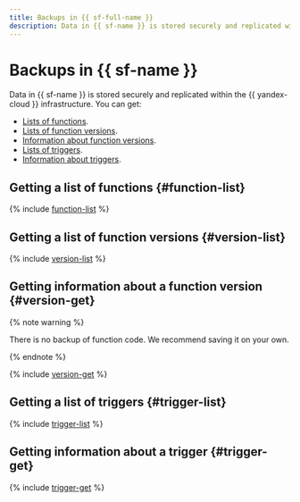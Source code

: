 ```yaml
---
title: Backups in {{ sf-full-name }}
description: Data in {{ sf-name }} is stored securely and replicated within the {{ yandex-cloud }} infrastructure. You can get lists of functions and function versions, information about function versions, lists of triggers, and information about triggers.
---
```


# Backups in {{ sf-name }}

Data in {{ sf-name }} is stored securely and replicated within the {{ yandex-cloud }} infrastructure. You can get:
* [Lists of functions](#function-list).
* [Lists of function versions](#version-list).
* [Information about function versions](#version-get).
* [Lists of triggers](#trigger-list).
* [Information about triggers](#trigger-get).

## Getting a list of functions {#function-list}

{% include [function-list](../../_includes/functions/function-list.md) %}

## Getting a list of function versions {#version-list}

{% include [version-list](../../_includes/functions/version-list.md) %}

## Getting information about a function version {#version-get}

{% note warning %}

There is no backup of function code. We recommend saving it on your own.

{% endnote %}

{% include [version-get](../../_includes/functions/version-get.md) %}

## Getting a list of triggers {#trigger-list}

{% include [trigger-list](../../_includes/functions/trigger-list.md) %}

## Getting information about a trigger {#trigger-get}

{% include [trigger-get](../../_includes/functions/trigger-get.md) %}

